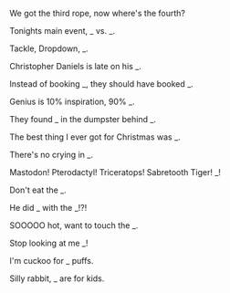 We got the third rope, now where's the fourth?

Tonights main event, _ vs. _.

Tackle, Dropdown, _.

Christopher Daniels is late on his _.

Instead of booking _, they should have booked _.

Genius is 10% inspiration, 90% _.

They found _ in the dumpster behind _.

The best thing I ever got for Christmas was _.

There's no crying in _.

Mastodon! Pterodactyl! Triceratops! Sabretooth Tiger! _!

Don't eat the _.

He did _ with the _!?!

SOOOOO hot, want to touch the _.

Stop looking at me _!

I'm cuckoo for _ puffs.

Silly rabbit, _ are for kids.